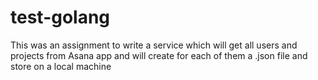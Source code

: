 # test-golang
This was an assignment to write a service which will get all users and projects from Asana app and will create for each of them a .json file and store on a local machine
